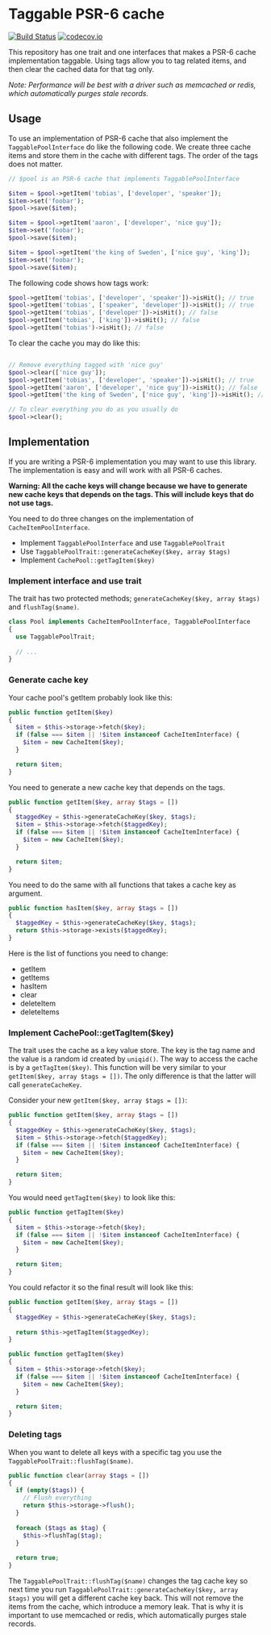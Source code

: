 # Taggable PSR-6 cache
[![Build Status](https://travis-ci.org/php-cache/taggable-cache.svg)](https://travis-ci.org/php-cache/taggable-cache) [![codecov.io](https://codecov.io/github/php-cache/taggable-cache/coverage.svg?branch=master)](https://codecov.io/github/php-cache/taggable-cache?branch=master)

This repository has one trait and one interfaces that makes a PSR-6 cache implementation taggable. Using tags allow you 
to tag related items, and then clear the cached data for that tag only.

*Note: Performance will be best with a driver such as memcached or redis, which automatically purges stale records.*

## Usage

To use an implementation of PSR-6 cache that also implement the `TaggablePoolInterface` do like the following code. 
We create three cache items and store them in the cache with different tags. The order of the tags does not matter. 

```php
// $pool is an PSR-6 cache that implements TaggablePoolInterface

$item = $pool->getItem('tobias', ['developer', 'speaker']);
$item->set('foobar');
$pool->save($item);

$item = $pool->getItem('aaron', ['developer', 'nice guy']);
$item->set('foobar');
$pool->save($item);

$item = $pool->getItem('the king of Sweden', ['nice guy', 'king']);
$item->set('foobar');
$pool->save($item);
```

The following code shows how tags work:

```php
$pool->getItem('tobias', ['developer', 'speaker'])->isHit(); // true
$pool->getItem('tobias', ['speaker', 'developer'])->isHit(); // true
$pool->getItem('tobias', ['developer'])->isHit(); // false
$pool->getItem('tobias', ['king'])->isHit(); // false
$pool->getItem('tobias')->isHit(); // false
```

To clear the cache you may do like this: 

```php

// Remove everything tagged with 'nice guy'
$pool->clear(['nice guy']);
$pool->getItem('tobias', ['developer', 'speaker'])->isHit(); // true
$pool->getItem('aaron', ['developer', 'nice guy'])->isHit(); // false
$pool->getItem('the king of Sweden', ['nice guy', 'king'])->isHit(); // false

// To clear everything you do as you usually do
$pool->clear();
```

## Implementation

If you are writing a PSR-6 implementation you may want to use this library. The implementation is easy and will work
with all PSR-6 caches. 

**Warning: All the cache keys will change because we have to generate new cache keys that 
depends on the tags. This will include keys that do not use tags.**

You need to do three changes on the implementation of `CacheItemPoolInterface`. 

* Implement `TaggablePoolInterface` and use `TaggablePoolTrait`
* Use `TaggablePoolTrait::generateCacheKey($key, array $tags)` 
* Implement `CachePool::getTagItem($key)`


### Implement interface and use trait

The trait has two protected methods; `generateCacheKey($key, array $tags)` and `flushTag($name)`.

```php
class Pool implements CacheItemPoolInterface, TaggablePoolInterface
{
  use TaggablePoolTrait;
  
  // ...
}
```

### Generate cache key

Your cache pool's getItem probably look like this: 
```php
public function getItem($key)
{
  $item = $this->storage->fetch($key);
  if (false === $item || !$item instanceof CacheItemInterface) {
    $item = new CacheItem($key);
  }

  return $item;
}
```

You need to generate a new cache key that depends on the tags. 

```php
public function getItem($key, array $tags = [])
{
  $taggedKey = $this->generateCacheKey($key, $tags);
  $item = $this->storage->fetch($taggedKey);
  if (false === $item || !$item instanceof CacheItemInterface) {
    $item = new CacheItem($key);
  }

  return $item;
}
```

You need to do the same with all functions that takes a cache key as argument. 

```php
public function hasItem($key, array $tags = [])
{
  $taggedKey = $this->generateCacheKey($key, $tags);
  return $this->storage->exists($taggedKey);
}
```

Here is the list of functions you need to change: 
 
* getItem
* getItems
* hasItem
* clear
* deleteItem
* deleteItems

### Implement CachePool::getTagItem($key)

The trait uses the cache as a key value store. The key is the tag name and the value is a random id created by 
`uniqid()`. The way to access the cache is by a `getTagItem($key)`. This function will be very similar to your 
`getItem($key, array $tags = [])`. The only difference is that the latter will call `generateCacheKey`. 

Consider your new `getItem($key, array $tags = [])`:

```php
public function getItem($key, array $tags = [])
{
  $taggedKey = $this->generateCacheKey($key, $tags);
  $item = $this->storage->fetch($taggedKey);
  if (false === $item || !$item instanceof CacheItemInterface) {
    $item = new CacheItem($key);
  }

  return $item;
}
```

You would need `getTagItem($key)` to look like this: 
```php
public function getTagItem($key)
{
  $item = $this->storage->fetch($key);
  if (false === $item || !$item instanceof CacheItemInterface) {
    $item = new CacheItem($key);
  }

  return $item;
}
```

You could refactor it so the final result will look like this: 
```php
public function getItem($key, array $tags = [])
{
  $taggedKey = $this->generateCacheKey($key, $tags);
  
  return $this->getTagItem($taggedKey);
}

public function getTagItem($key)
{
  $item = $this->storage->fetch($key);
  if (false === $item || !$item instanceof CacheItemInterface) {
    $item = new CacheItem($key);
  }

  return $item;
}
```


### Deleting tags

When you want to delete all keys with a specific tag you use the `TaggablePoolTrait::flushTag($name)`.

```php
public function clear(array $tags = [])
{
  if (empty($tags)) {
    // Flush everything
    return $this->storage->flush();
  }
  
  foreach ($tags as $tag) {
    $this->flushTag($tag);
  }
 
  return true;  
}
```

The `TaggablePoolTrait::flushTag($name)` changes the tag cache key so next time you run 
`TaggablePoolTrait::generateCacheKey($key, array $tags)` you will get a different cache key back. This will not remove
the items from the cache, which introduce a memory leak. That is why it is important to use memcached or redis, which 
automatically purges stale records.
